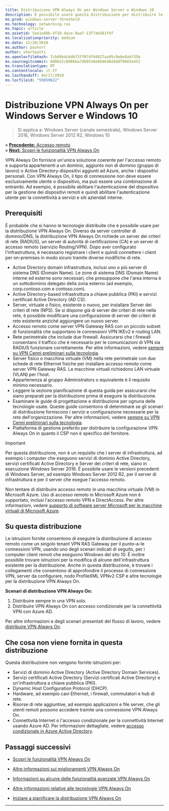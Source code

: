 ```yaml
---
title: Distribuzione VPN Always On per Windows Server e Windows 10
description: È possibile usare questa distribuzione per distribuire le connessioni sempre nella rete privata virtuale (VPN) per i dipendenti remoti usando i profili VPN Always On e accesso remoto in Windows Server 2016 o versioni successive per i computer client Windows 10.
ms.prod: windows-server-threshold
ms.technology: networking-ras
ms.topic: article
ms.assetid: 5ae1a40b-4f10-4ace-8aaf-13f7ab581f4f
ms.localizationpriority: medium
ms.date: 12/20/2018
ms.author: pashort
author: shortpatti
ms.openlocfilehash: 7cb60bdc6d6f3ff074f04827aa95c9e8e8abf35b
ms.sourcegitcommit: 0d0b32c8986ba7db9536e0b8648d4ddf9b03e452
ms.translationtype: MT
ms.contentlocale: it-IT
ms.lasthandoff: 04/17/2019
ms.locfileid: "59859622"
---
```

# <a name="always-on-vpn-deployment-for-windows-server-and-windows-10"></a>Distribuzione VPN Always On per Windows Server e Windows 10

>Si applica a: Windows Server (canale semestrale), Windows Server 2016, Windows Server 2012 R2, Windows 10

&#171;  [**Precedente:** Accesso remoto](../../../Remote-Access.md)<br>
&#187; [**Next:** Scopri le funzionalità VPN Always On](../../vpn-map-da.md)


VPN Always On fornisce un'unica soluzione coerente per l'accesso remoto e supporta appartenenti a un dominio, aggiunto non di dominio (gruppo di lavoro) o Active Directory-dispositivi aggiunti ad Azure, anche i dispositivi personali.  Con VPN Always On, il tipo di connessione non deve essere esclusivamente utente o dispositivo, ma può essere una combinazione di entrambi. Ad esempio, è possibile abilitare l'autenticazione del dispositivo per la gestione dei dispositivi remoti e quindi abilitare l'autenticazione utente per la connettività a servizi e siti aziendali interne.



## <a name="prerequisites"></a>Prerequisiti

È probabile che si hanno le tecnologie distribuite che è possibile usare per la distribuzione VPN Always On. Diverso da server controller di dominio/DNS, la distribuzione VPN Always On richiede un server dei criteri di rete (RADIUS), un server di autorità di certificazione (CA) e un server di accesso remoto (servizio Routing/VPN). Dopo aver configurato l'infrastruttura, è necessario registrare i client e quindi connettere i client per on-premises in modo sicuro tramite diverse modifiche di rete.

- Active Directory domain infrastruttura, inclusi uno o più server di sistema DNS (Domain Name). Le zone di sistema DNS (Domain Name) interne ed esterne sono necessari, che presuppone che l'area interna è un sottodominio delegato della zona esterno (ad esempio, corp.contoso.com e contoso.com).
- Active Directory-based infrastruttura a chiave pubblica (PKI) e servizi certificati Active Directory (AD CS).
- Server, virtuale o fisico, esistente o nuovo, per installare Server dei criteri di rete (NPS). Se si dispone già di server dei criteri di rete nella rete, è possibile modificare una configurazione di server dei criteri di rete esistente anziché aggiungere un nuovo server.
- Accesso remoto come server VPN Gateway RAS con un piccolo subset di funzionalità che supportano le connessioni VPN IKEv2 e routing LAN.
- Rete perimetrale che include due firewall.  Assicurarsi che i firewall consentano il traffico che è necessario per le comunicazioni di VPN sia RADIUS funzionare correttamente. Per altre informazioni, vedere [sempre su VPN Cenni preliminari sulla tecnologia](../always-on-vpn-technology-overview.md).
- Server fisico o macchina virtuale (VM) nella rete perimetrale con due schede di rete Ethernet fisiche per installare accesso remoto come server VPN Gateway RAS. Le macchine virtuali richiedono LAN virtuale (VLAN) per l'host. 
- Appartenenza al gruppo Administrators o equivalente è il requisito minimo necessario.
- Leggere la sezione pianificazione di questa guida per assicurarsi che siano preparati per la distribuzione prima di eseguire la distribuzione.
- Esaminare le guide di progettazione e distribuzione per ognuna delle tecnologie usate. Queste guide consentono di determinare se gli scenari di distribuzione forniscono i servizi e configurazione necessarie per la rete dell'organizzazione. Per altre informazioni, vedere [sempre su VPN Cenni preliminari sulla tecnologia](../always-on-vpn-technology-overview.md).
- Piattaforma di gestione preferito per distribuire la configurazione VPN Always On in quanto il CSP non è specifico del fornitore.


>[!IMPORTANT]
>Per questa distribuzione, non è un requisito che i server di infrastruttura, ad esempio i computer che eseguono servizi di dominio Active Directory, servizi certificati Active Directory e Server dei criteri di rete, siano in esecuzione Windows Server 2016. È possibile usare le versioni precedenti di Windows Server, ad esempio Windows Server 2012 R2, per il server di infrastruttura e per il server che esegue l'accesso remoto.
>
>Non tentare di distribuire accesso remoto in una macchina virtuale \(VM\) in Microsoft Azure. Uso di accesso remoto in Microsoft Azure non è supportato, inclusi l'accesso remoto VPN e DirectAccess. Per altre informazioni, vedere [supporto di software server Microsoft per le macchine virtuali di Microsoft Azure](https://support.microsoft.com/help/2721672/microsoft-server-software-support-for-microsoft-azure-virtual-machines).


## <a name="bkmk_about"></a>Su questa distribuzione

Le istruzioni fornite consentono di eseguire la distribuzione di accesso remoto come un singolo tenant VPN RAS Gateway per il punto\-a\-le connessioni VPN, usando uno degli scenari indicati di seguito, per i computer client remoti che eseguono Windows del sito 10. È inoltre possibile trovare istruzioni per la modifica di alcune dell'infrastruttura esistente per la distribuzione. Anche in questa distribuzione, è trovare i collegamenti che consentono di approfondire il processo di connessione VPN, server da configurare, nodo ProfileXML VPNv2 CSP e altre tecnologie per la distribuzione VPN Always On.

**Scenari di distribuzione VPN Always On:**

1. Distribuire sempre in una VPN solo.
2. Distribuire VPN Always On con accesso condizionale per la connettività VPN con Azure AD.


Per altre informazioni e degli scenari presentati del flusso di lavoro, vedere [distribuire VPN Always On](always-on-vpn-deploy-deployment.md).


## <a name="bkmk_not"></a>Che cosa non viene fornita in questa distribuzione

Questa distribuzione non vengono fornite istruzioni per:

- Servizi di dominio Active Directory \(Active Directory Domain Services\).
- Servizi certificati Active Directory \(Servizi certificati Active Directory\) e un'infrastruttura a chiave pubblica \(PKI\).
- Dynamic Host Configuration Protocol \(DHCP\). 
- Hardware, ad esempio cavi Ethernet, i firewall, commutatori e hub di rete.
- Risorse di rete aggiuntive, ad esempio applicazioni e file server, che gli utenti remoti possono accedere tramite una connessione VPN Always On.
- Connettività Internet o l'accesso condizionale per la connettività Internet usando Azure AD. Per informazioni dettagliate, vedere [accesso condizionale in Azure Active Directory](https://docs.microsoft.com/azure/active-directory/active-directory-conditional-access-azure-portal).




## <a name="next-steps"></a>Passaggi successivi

- [Scopri le funzionalità VPN Always On](../../vpn-map-da.md)

- [Altre informazioni sui miglioramenti VPN Always On](../always-on-vpn-enhancements.md)

- [Informazioni su alcune delle funzionalità avanzate VPN Always On](always-on-vpn-adv-options.md)

- [Altre informazioni relative alle tecnologie VPN Always On](../always-on-vpn-technology-overview.md)

- [Iniziare a pianificare la distribuzione VPN Always On](always-on-vpn-deploy-deployment.md)


---
